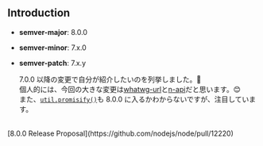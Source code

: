 ## Introduction

- **semver-major**: 8.0.0
- **semver-minor**: 7.x.0
- **semver-patch**: 7.x.y

  7.0.0 以降の変更で自分が紹介したいのを列挙しました。👏  
  個人的には、今回の大きな変更は[whatwg-url](https://abouthiroppy.github.io/slides/node-whatwg-url/)と[n-api]()だと思います。😊  
  また、[`util.promisify()`]()も 8.0.0 に入るかわからないですが、注目しています。

<br>  
[8.0.0 Release Proposal](https://github.com/nodejs/node/pull/12220)
